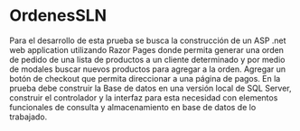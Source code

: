 # OrdenesSLN
 Para el desarrollo de esta prueba se busca la construcción de un ASP .net web application utilizando Razor Pages donde permita generar una orden de pedido de una lista de productos a un cliente determinado y por medio de modales buscar nuevos productos para agregar a la orden. Agregar un botón de checkout que permita direccionar a una página de pagos. En la prueba debe construir la Base de datos en una versión local de SQL Server, construir el controlador y la interfaz para esta necesidad con elementos funcionales de consulta y almacenamiento en base de datos de lo trabajado.
